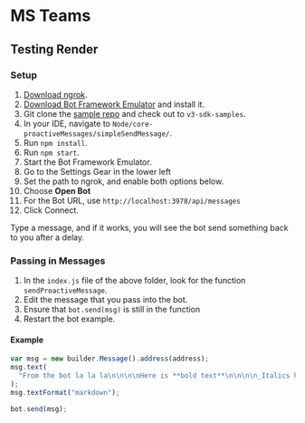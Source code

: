 # MS Teams

## Testing Render

### Setup

1. [Download ngrok](https://ngrok.com/download).
1. [Download Bot Framework Emulator](https://github.com/Microsoft/BotFramework-Emulator/releases/tag/v4.11.0) and install it.
1. Git clone the [sample repo](https://github.com/Microsoft/BotBuilder-Samples) and check out to `v3-sdk-samples`.
1. In your IDE, navigate to `Node/core-proactiveMessages/simpleSendMessage/`.
1. Run `npm install`.
1. Run `npm start`.
1. Start the Bot Framework Emulator.
1. Go to the Settings Gear in the lower left
1. Set the path to ngrok, and enable both options below.
1. Choose **Open Bot**
1. For the Bot URL, use `http://localhost:3978/api/messages`
1. Click Connect.

Type a message, and if it works, you will see the bot send something back to you after a delay.

### Passing in Messages

1. In the `index.js` file of the above folder, look for the function `sendProactiveMessage`.
1. Edit the message that you pass into the bot.
1. Ensure that `bot.send(msg)` is still in the function
1. Restart the bot example.

#### Example

```javascript
var msg = new builder.Message().address(address);
msg.text(
  "From the bot la la la\n\n\n\nHere is **bold text**\n\n\n\n_Italics here_"
);
msg.textFormat("markdown");

bot.send(msg);
```
